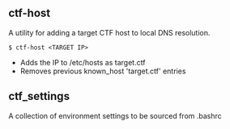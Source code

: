 ## ctf-host
A utility for adding a target CTF host to local DNS resolution.

`$ ctf-host <TARGET IP>`

- Adds the IP to /etc/hosts as target.ctf
- Removes previous known_host 'target.ctf' entries

## ctf_settings
A collection of environment settings to be sourced from .bashrc
